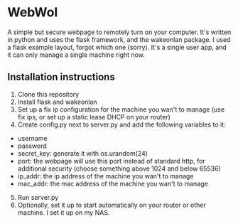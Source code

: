 # WebWol
A simple but secure webpage to remotely turn on your computer. It's written in python and uses the flask framework, and the wakeonlan package. I used a flask example layout, forgot which one (sorry).
It's a single user app, and it can only manage a single machine right now.

## Installation instructions
1. Clone this repository
2. Install flask and wakeonlan
3. Set up a fix ip configuration for the machine you wan't to manage (use fix ips, or set up a static lease DHCP on your router)
4. Create config.py next to server.py and add the following variables to it:
  * username
  * password
  * secret_key: generate it with os.urandom(24)
  * port: the webpage will use this port instead of standard http, for additional security (choose something above 1024 and below 65536)
  * ip_addr: the ip address of the machine you wan't to manage
  * mac_addr: the mac address of the machine you wan't to manage
5. Run server.py
6. Optionally, set it up to start automatically on your router or other machine. I set it up on my NAS.
